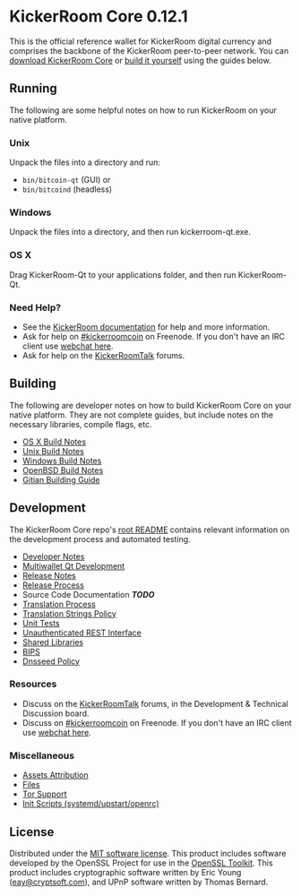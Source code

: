 KickerRoom Core 0.12.1
=====================

This is the official reference wallet for KickerRoom digital currency and comprises the backbone of the KickerRoom peer-to-peer network. You can [download KickerRoom Core](https://www.kickerroom.site/downloads/) or [build it yourself](#building) using the guides below.

Running
---------------------
The following are some helpful notes on how to run KickerRoom on your native platform.

### Unix

Unpack the files into a directory and run:

- `bin/bitcoin-qt` (GUI) or
- `bin/bitcoind` (headless)

### Windows

Unpack the files into a directory, and then run kickerroom-qt.exe.

### OS X

Drag KickerRoom-Qt to your applications folder, and then run KickerRoom-Qt.

### Need Help?

* See the [KickerRoom documentation](https://kickerroomcoin.atlassian.net/wiki/display/DOC)
for help and more information.
* Ask for help on [#kickerroomcoin](http://webchat.freenode.net?channels=kickerroomcoin) on Freenode. If you don't have an IRC client use [webchat here](http://webchat.freenode.net?channels=kickerroomcoin).
* Ask for help on the [KickerRoomTalk](https://kickerroomtalk.org/) forums.

Building
---------------------
The following are developer notes on how to build KickerRoom Core on your native platform. They are not complete guides, but include notes on the necessary libraries, compile flags, etc.

- [OS X Build Notes](build-osx.md)
- [Unix Build Notes](build-unix.md)
- [Windows Build Notes](build-windows.md)
- [OpenBSD Build Notes](build-openbsd.md)
- [Gitian Building Guide](gitian-building.md)

Development
---------------------
The KickerRoom Core repo's [root README](/README.md) contains relevant information on the development process and automated testing.

- [Developer Notes](developer-notes.md)
- [Multiwallet Qt Development](multiwallet-qt.md)
- [Release Notes](release-notes.md)
- [Release Process](release-process.md)
- Source Code Documentation ***TODO***
- [Translation Process](translation_process.md)
- [Translation Strings Policy](translation_strings_policy.md)
- [Unit Tests](unit-tests.md)
- [Unauthenticated REST Interface](REST-interface.md)
- [Shared Libraries](shared-libraries.md)
- [BIPS](bips.md)
- [Dnsseed Policy](dnsseed-policy.md)

### Resources
* Discuss on the [KickerRoomTalk](https://kickerroomtalk.org/) forums, in the Development & Technical Discussion board.
* Discuss on [#kickerroomcoin](http://webchat.freenode.net/?channels=kickerroomcoin) on Freenode. If you don't have an IRC client use [webchat here](http://webchat.freenode.net/?channels=kickerroomcoin).

### Miscellaneous
- [Assets Attribution](assets-attribution.md)
- [Files](files.md)
- [Tor Support](tor.md)
- [Init Scripts (systemd/upstart/openrc)](init.md)

License
---------------------
Distributed under the [MIT software license](http://www.opensource.org/licenses/mit-license.php).
This product includes software developed by the OpenSSL Project for use in the [OpenSSL Toolkit](https://www.openssl.org/). This product includes
cryptographic software written by Eric Young ([eay@cryptsoft.com](mailto:eay@cryptsoft.com)), and UPnP software written by Thomas Bernard.
